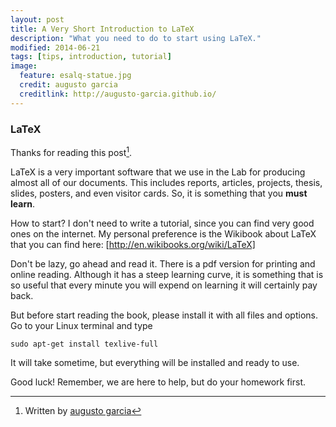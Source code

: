 ```yaml
---
layout: post
title: A Very Short Introduction to LaTeX
description: "What you need to do to start using LaTeX."
modified: 2014-06-21
tags: [tips, introduction, tutorial]
image:
  feature: esalq-statue.jpg
  credit: augusto garcia
  creditlink: http://augusto-garcia.github.io/
---
```


### LaTeX

Thanks for reading this post[^1].

LaTeX is a very important software that we use in the Lab for
producing almost all of our documents. This includes reports,
articles, projects, thesis, slides, posters, and even visitor cards.
So, it is something that you **must learn**.

How to start? I don't need to write a tutorial, since you can find
very good ones on the internet. My personal preference is the Wikibook
about LaTeX that you can find here:
[http://en.wikibooks.org/wiki/LaTeX] 

Don't be lazy, go ahead and read it. There is a pdf version for
printing and online reading. Although it has a steep learning curve,
it is something that is so useful that every minute you will expend on
learning it will certainly pay back.

But before start reading the book, please install it with all files
and options. Go to your Linux terminal and type

```
sudo apt-get install texlive-full
```

It will take sometime, but everything will be installed and ready to
use. 

Good luck! Remember, we are here to help, but do your homework first. 

[^1]: Written by [augusto garcia](http://augusto-garcia.github.io/)
